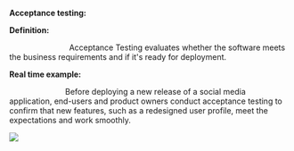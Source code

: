 ﻿**Acceptance testing:**

**Definition:**

`               `Acceptance Testing evaluates whether the software meets the business requirements and if it's ready for deployment.

**Real time example:**

`              `Before deploying a new release of a social media application, end-users and product owners conduct acceptance testing to confirm that new features, such as a redesigned user profile, meet the expectations and work smoothly.

![](Aspose.Words.f4b25bf2-9155-427d-b20e-2788c9f498e0.001.png)

